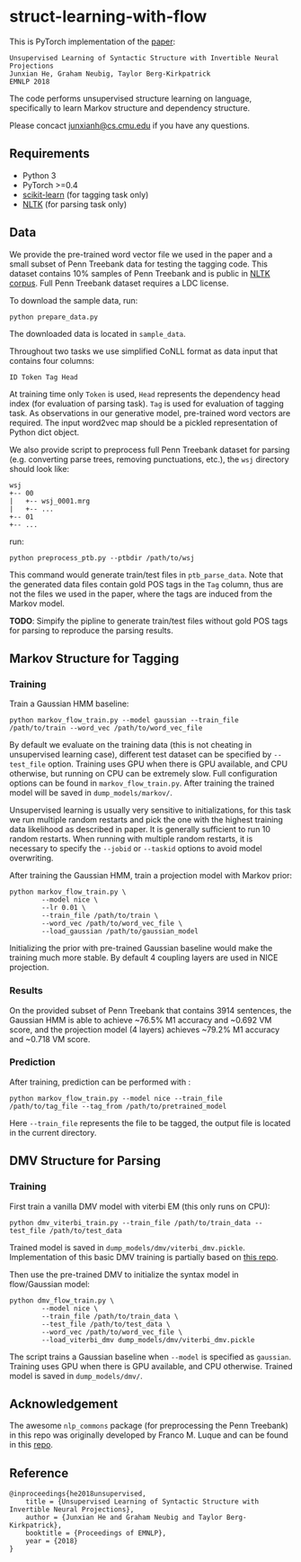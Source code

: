 # struct-learning-with-flow

This is PyTorch implementation of the [paper](https://arxiv.org/abs/1808.09111):
```
Unsupervised Learning of Syntactic Structure with Invertible Neural Projections
Junxian He, Graham Neubig, Taylor Berg-Kirkpatrick
EMNLP 2018
```

The code performs unsupervised structure learning on language, specifically to learn Markov structure and dependency structure.

Please concact junxianh@cs.cmu.edu if you have any questions.

## Requirements

- Python 3
- PyTorch >=0.4
- [scikit-learn](http://scikit-learn.org/stable/) (for tagging task only)
- [NLTK](https://www.nltk.org/) (for parsing task only)

## Data
We provide the pre-trained word vector file we used in the paper and a small subset of Penn Treebank data for testing the tagging code. This dataset contains 10% samples of Penn Treebank and is public in [NLTK corpus](http://www.nltk.org/howto/corpus.html). Full Penn Treebank dataset requires a LDC license.

To download the sample data, run:
```shell
python prepare_data.py
```
The downloaded data is located in `sample_data`.

Throughout two tasks we use simplified CoNLL format as data input that contains four columns:
```
ID Token Tag Head
```
At training time only `Token` is used, `Head` represents the dependency head index (for evaluation of parsing task). `Tag` is used for evaluation of tagging task. As observations in our generative model, pre-trained word vectors are required. The input word2vec map should be a pickled representation of Python dict object.

We also provide script to preprocess full Penn Treebank dataset for parsing (e.g. converting parse trees, removing punctuations, etc.), the `wsj` directory should look like:
```
wsj
+-- 00
|   +-- wsj_0001.mrg
|   +-- ...
+-- 01
+-- ...

```
run:
```shell
python preprocess_ptb.py --ptbdir /path/to/wsj
```
This command would generate train/test files in `ptb_parse_data`. Note that the generated data files contain gold POS tags in the `Tag` column, thus are not the files we used in the paper, where the tags are induced from the Markov model. 

**TODO**: Simpify the pipline to generate train/test files without gold POS tags for parsing to reproduce the parsing results.

## Markov Structure for Tagging

### Training

Train a Gaussian HMM baseline: 

```shell
python markov_flow_train.py --model gaussian --train_file /path/to/train --word_vec /path/to/word_vec_file
```

By default we evaluate on the training data (this is not cheating in unsupervised learning case),  different test dataset can be specified by `--test_file` option. Training uses GPU when there is GPU available,  and CPU otherwise, but running on CPU can be extremely slow. Full configuration options can be found in `markov_flow_train.py`. After training the trained model will be saved in `dump_models/markov/`.

Unsupervised learning is usually very sensitive to initializations, for this task we run multiple random restarts and pick the one with the highest training data likelihood as described in paper. It is generally sufficient to run 10 random restarts. When running with multiple random restarts, it is necessary to specify the `--jobid` or `--taskid` options to avoid model overwriting.

After training the Gaussian HMM, train a projection model with Markov prior:

```shell
python markov_flow_train.py \
        --model nice \
        --lr 0.01 \
        --train_file /path/to/train \
        --word_vec /path/to/word_vec_file \
        --load_gaussian /path/to/gaussian_model 
```

Initializing the prior with pre-trained Gaussian baseline would make the training much more stable. By default 4 coupling layers are used in NICE projection. 

### Results

On the provided subset of Penn Treebank that contains 3914 sentences, the Gaussian HMM is able to achieve ~76.5% M1 accuracy and ~0.692 VM score, and the projection model (4 layers) achieves ~79.2% M1 accuracy and ~0.718 VM score.

### Prediction

After training, prediction can be performed with :

```shell
python markov_flow_train.py --model nice --train_file /path/to/tag_file --tag_from /path/to/pretrained_model
```

Here `--train_file` represents the file to be tagged, the output file is located in the current directory. 




## DMV Structure for Parsing
### Training

First train a vanilla DMV model with viterbi EM (this only runs on CPU):

```shell
python dmv_viterbi_train.py --train_file /path/to/train_data --test_file /path/to/test_data
```

Trained model is saved in `dump_models/dmv/viterbi_dmv.pickle`. Implementation of this basic DMV training is partially based on [this repo](https://github.com/davidswelt/dmvccm).



Then use the pre-trained DMV to initialize the syntax model in flow/Gaussian model:

```shell
python dmv_flow_train.py \
        --model nice \
        --train_file /path/to/train_data \
        --test_file /path/to/test_data \
        --word_vec /path/to/word_vec_file \
        --load_viterbi_dmv dump_models/dmv/viterbi_dmv.pickle
```

The script trains a Gaussian baseline when `--model` is specified as `gaussian`. Training uses GPU when there is GPU available,  and CPU otherwise. Trained model is saved in `dump_models/dmv/`.

## Acknowledgement
The awesome `nlp_commons` package (for preprocessing the Penn Treebank) in this repo was originally developed by Franco M. Luque and can be found in this [repo](https://github.com/davidswelt/dmvccm). 


## Reference
```
@inproceedings{he2018unsupervised,
    title = {Unsupervised Learning of Syntactic Structure with Invertible Neural Projections},
    author = {Junxian He and Graham Neubig and Taylor Berg-Kirkpatrick},
    booktitle = {Proceedings of EMNLP},
    year = {2018}
}
```

